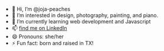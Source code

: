 - 👋 Hi, I’m @joja-peaches
- 👀 I’m interested in design, photography, painting, and piano.
- 🌱 I’m currently learning web development and Javascript
- 📫 [find me on LinkedIn](https://www.linkedin.com/in/georgia-e-lloyd/)
- 😄 Pronouns: she/her
- ⚡ Fun fact: born and raised in TX!
